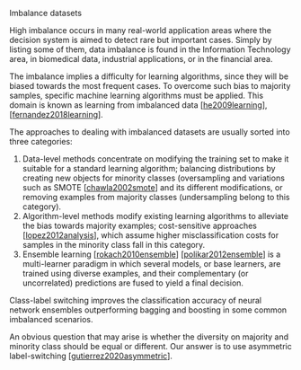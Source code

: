 Imbalance datasets 

High imbalance occurs in many real-world application areas where the decision system is aimed to detect rare but important cases. Simply by listing some of them, data 
imbalance is found in the Information Technology area, in biomedical data, industrial applications, or in the financial area.

The imbalance implies a difficulty for learning algorithms, since they will be biased towards the most frequent cases. To overcome such bias to majority samples, specific machine learning algorithms must be applied. This domain is known as learning from imbalanced data [[he2009learning](https://doi.org/10.1109/TKDE.2008.239)], [[fernandez2018learning](https://link.springer.com/book/10.1007/978-3-319-98074-4)].

 The approaches to dealing with imbalanced datasets are usually sorted
 into three categories: 

1.   Data-level methods concentrate on modifying the training set to make it 
 suitable for a standard learning algorithm; balancing distributions by 
 creating new objects for minority classes (oversampling and variations 
 such as SMOTE [[chawla2002smote](https://doi.org/10.1613/jair.953)] and its different modifications, or removing examples from majority classes 
 (undersampling belong to this category).
2. Algorithm-level methods modify existing learning algorithms to 
 alleviate the bias towards majority examples; cost-sensitive approaches 
 [[lopez2012analysis](https://doi.org/10.1016/j.eswa.2011.12.043)], which assume higher misclassification
 costs for samples in the minority class fall in this category. 
3. Ensemble learning [[rokach2010ensemble](https://link.springer.com/article/10.1007/s10462-009-9124-7)] [[polikar2012ensemble](https://link.springer.com/chapter/10.1007/978-1-4419-9326-7_1)]
is a multi-learner paradigm in which several models, or base learners,
are trained using diverse examples, and their complementary (or
uncorrelated) predictions are fused to yield a final decision.

Class-label switching improves the classification accuracy of neural network ensembles outperforming bagging and boosting in some common imbalanced scenarios. 

An obvious question that may arise is whether the diversity on majority and minority class should be equal or different. Our answer is to use asymmetric label-switching [[gutierrez2020asymmetric](https://doi.org/10.1016/j.inffus.2020.02.004)].
